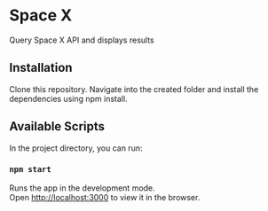 # Space X

Query Space X API and displays results

## Installation

Clone this repository. Navigate into the created folder and install the dependencies using npm install.

## Available Scripts

In the project directory, you can run:

### `npm start`

Runs the app in the development mode.<br>
Open [http://localhost:3000](http://localhost:3000) to view it in the browser.
